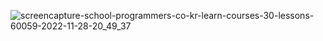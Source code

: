 ![screencapture-school-programmers-co-kr-learn-courses-30-lessons-60059-2022-11-28-20_49_37](https://user-images.githubusercontent.com/40799363/204271182-91e061be-0608-4541-9fb7-2d60cc777771.png)
